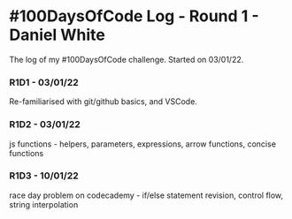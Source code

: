 # #100DaysOfCode Log - Round 1 - Daniel White

The log of my #100DaysOfCode challenge. Started on 03/01/22.

### R1D1 - 03/01/22
Re-familiarised with git/github basics, and VSCode. 
### R1D2 - 03/01/22
js functions - helpers, parameters, expressions, arrow functions, concise functions

### R1D3 - 10/01/22
race day problem on codecademy - if/else statement revision, control flow, string interpolation